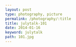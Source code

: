 ```yaml
---
layout: post
type: photography, picture
permalink: /photography/:title
title: julytalk-101
date: 2014-01-16
keyword: julytalk
path: 101.jpg
---
```



